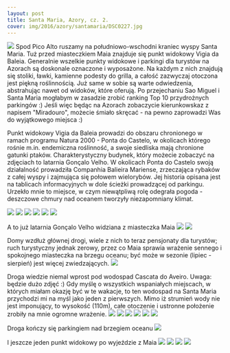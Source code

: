 ```yaml
---
layout: post
title: Santa Maria, Azory, cz. 2.
cover: img/2016/azory/santamaria/DSC0227.jpg
---
```

<img src="/img/2016/azory/santamaria/DSC0227.jpg">
Spod Pico Alto ruszamy na południowo-wschodni kraniec wyspy Santa Maria. Tuż przed miasteczkiem Maia znajduje się punkt widokowy Vigia da Baleia. Generalnie wszelkie punkty widokowe i parkingi dla turystów na Azorach są doskonale oznaczone i wyposażone. Na każdym z nich znajdują się stoliki, ławki, kamienne podesty do grilla, a całość zazwyczaj otoczona jest piękną roślinnością. Już same w sobie są warte odwiedzenia, abstrahując nawet od widoków, które oferują. Po przejechaniu Sao Miguel i Santa Maria mogłabym w zasadzie zrobić ranking Top 10 przydrożnych parkingów :) Jeśli więc będąc na Azorach zobaczycie kierunkowskaz z napisem "Miradouro", możecie śmiało skręcać - na pewno zaprowadzi Was do wyjątkowego miejsca :)

Punkt widokowy Vigia da Baleia prowadzi do obszaru chronionego w ramach programu Natura 2000 - Ponta do Castelo, w okolicach którego rośnie m.in. endemiczna roślinność, a swoje siedliska mają chronione gatunki ptaków. Charakterystyczny budynek, który możecie zobaczyć na zdjęciach to latarnia Gonçalo Velho. W okolicach Ponta do Castelo swoją działalność prowadziła Companhia Balieira Mariense, zrzeczająca rybaków z całej wyspy i zajmująca się połowem wielorybów. Jej historia opisana jest na tablicach informacyjnych w dole ścieżki prowadzącej od parkingu. Urzekło mnie to miejsce, w czym niewątpliwą rolę odegrała pogoda - deszczowe chmury nad oceanem tworzyły niezapomniany klimat.

<img src="/img/2016/azory/santamaria/DSC0246.jpg">
<img src="/img/2016/azory/santamaria/DSC0221.jpg">
<img src="/img/2016/azory/santamaria/DSC0235.jpg">
<img src="/img/2016/azory/santamaria/DSC0238.jpg">
<img src="/img/2016/azory/santamaria/DSC0243.jpg">
<img src="/img/2016/azory/santamaria/DSC0248.jpg">

A to już latarnia Gonçalo Velho widziana z miasteczka Maia
<img src="/img/2016/azory/santamaria/DSC0254.jpg">
<img src="/img/2016/azory/santamaria/DSC0256.jpg">

Domy wzdłuż głównej drogi, wiele z nich to teraz pensjonaty dla turystów; ruch turystyczny jednak zerowy, przez co Maia sprawia wrażenie sennego i spokojnego miasteczka na brzegu oceanu; być może w sezonie (lipiec - sierpień) jest więcej zwiedzających.
<img src="/img/2016/azory/santamaria/DSC0267.jpg">

Droga wiedzie niemal wprost pod wodospad Cascata do Aveiro. Uwaga: będzie dużo zdjęć :) Gdy myślę o wszystkich wspaniałych miejscach, w których miałam okazję być w te wakacje, to ten wodospad na Santa Maria przychodzi mi na myśl jako jeden z pierwszych. Mimo iż strumień wody nie jest imponujący, to wysokość (110m), całe otoczenie i ustronne położenie zrobiły na mnie ogromne wrażenie.
<img src="/img/2016/azory/santamaria/DSC0297.jpg">
<img src="/img/2016/azory/santamaria/DSC0276.jpg">
<img src="/img/2016/azory/santamaria/DSC0287.jpg">
<img src="/img/2016/azory/santamaria/DSC0288.jpg">
<img src="/img/2016/azory/santamaria/DSC0309.jpg">
<img src="/img/2016/azory/santamaria/DSC0310.jpg">

Droga kończy się parkingiem nad brzegiem oceanu
<img src="/img/2016/azory/santamaria/DSC0312.jpg">

I jeszcze jeden punkt widokowy po wyjeździe z Maia
<img src="/img/2016/azory/santamaria/DSC0325.jpg">
<img src="/img/2016/azory/santamaria/DSC0317.jpg">
<img src="/img/2016/azory/santamaria/DSC0322.jpg">
<img src="/img/2016/azory/santamaria/DSC0324.jpg">

<div class="fb-comments" data-href="http://emilkape.github.io/Santa-Maria2-2016" data-numposts="5" data-width="100%"></div>
